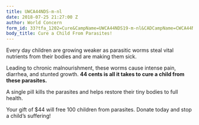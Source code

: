 ```yaml
---
title: UWCA44NDS-m-nl
date: 2018-07-25 21:27:00 Z
author: World Concern
form_id: 33?tfa_1202=Cure&CampName=UWCA44NDS19-m-nl&CADCampName=CWCA44NDS19-m-nl
body_title: Cure a Child From Parasites!
---
```


Every day children are growing weaker as parasitic worms steal vital nutrients from their bodies and are making them sick. 
 
Leading to chronic malnourishment, these worms cause intense pain, diarrhea, and stunted growth. **44 cents is all it takes to cure a child from these parasites.**

A single pill kills the parasites and helps restore their tiny bodies to full health. 

Your gift of $44 will free 100 children from parasites. Donate today and stop a child’s suffering!
